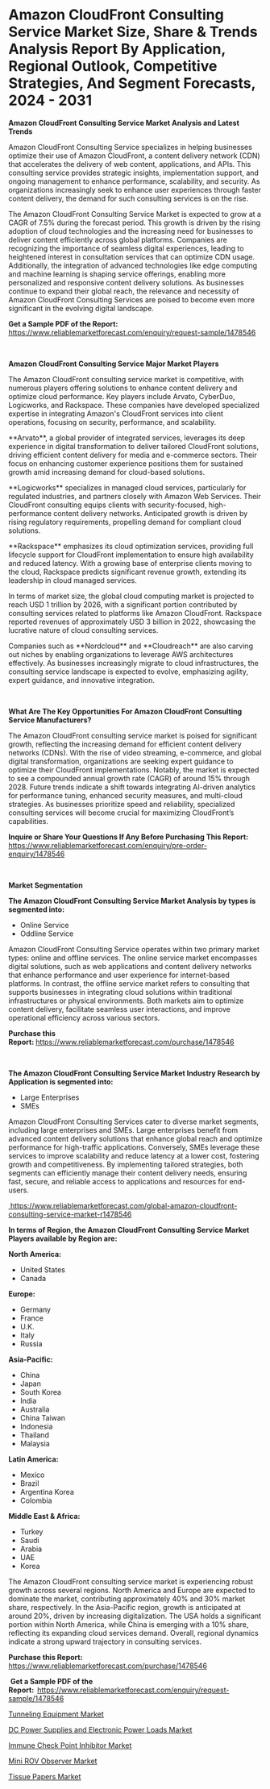 <p><h1>Amazon CloudFront Consulting Service Market Size, Share & Trends Analysis Report By Application, Regional Outlook, Competitive Strategies, And Segment Forecasts, 2024 - 2031</h1></p><p><strong>Amazon CloudFront Consulting Service Market Analysis and Latest Trends</strong></p>
<p><p>Amazon CloudFront Consulting Service specializes in helping businesses optimize their use of Amazon CloudFront, a content delivery network (CDN) that accelerates the delivery of web content, applications, and APIs. This consulting service provides strategic insights, implementation support, and ongoing management to enhance performance, scalability, and security. As organizations increasingly seek to enhance user experiences through faster content delivery, the demand for such consulting services is on the rise.</p><p>The Amazon CloudFront Consulting Service Market is expected to grow at a CAGR of 7.5% during the forecast period. This growth is driven by the rising adoption of cloud technologies and the increasing need for businesses to deliver content efficiently across global platforms. Companies are recognizing the importance of seamless digital experiences, leading to heightened interest in consultation services that can optimize CDN usage. Additionally, the integration of advanced technologies like edge computing and machine learning is shaping service offerings, enabling more personalized and responsive content delivery solutions. As businesses continue to expand their global reach, the relevance and necessity of Amazon CloudFront Consulting Services are poised to become even more significant in the evolving digital landscape.</p></p>
<p><strong>Get a Sample PDF of the Report:&nbsp;</strong> <a href="https://www.reliablemarketforecast.com/enquiry/request-sample/1478546?utm_campaign=1140&utm_medium=2&utm_source=Github&utm_content=ia&utm_term=29102024&utm_id=amazon-cloudfront-consulting-service">https://www.reliablemarketforecast.com/enquiry/request-sample/1478546</a></p>
<p>&nbsp;</p>
<p><strong>Amazon CloudFront Consulting Service Major Market Players</strong></p>
<p><p>The Amazon CloudFront consulting service market is competitive, with numerous players offering solutions to enhance content delivery and optimize cloud performance. Key players include Arvato, CyberDuo, Logicworks, and Rackspace. These companies have developed specialized expertise in integrating Amazon's CloudFront services into client operations, focusing on security, performance, and scalability.</p><p>**Arvato**, a global provider of integrated services, leverages its deep experience in digital transformation to deliver tailored CloudFront solutions, driving efficient content delivery for media and e-commerce sectors. Their focus on enhancing customer experience positions them for sustained growth amid increasing demand for cloud-based solutions.</p><p>**Logicworks** specializes in managed cloud services, particularly for regulated industries, and partners closely with Amazon Web Services. Their CloudFront consulting equips clients with security-focused, high-performance content delivery networks. Anticipated growth is driven by rising regulatory requirements, propelling demand for compliant cloud solutions.</p><p>**Rackspace** emphasizes its cloud optimization services, providing full lifecycle support for CloudFront implementation to ensure high availability and reduced latency. With a growing base of enterprise clients moving to the cloud, Rackspace predicts significant revenue growth, extending its leadership in cloud managed services.</p><p>In terms of market size, the global cloud computing market is projected to reach USD 1 trillion by 2026, with a significant portion contributed by consulting services related to platforms like Amazon CloudFront. Rackspace reported revenues of approximately USD 3 billion in 2022, showcasing the lucrative nature of cloud consulting services.</p><p>Companies such as **Nordcloud** and **Cloudreach** are also carving out niches by enabling organizations to leverage AWS architectures effectively. As businesses increasingly migrate to cloud infrastructures, the consulting service landscape is expected to evolve, emphasizing agility, expert guidance, and innovative integration.</p></p>
<p>&nbsp;</p>
<p><strong>What Are The Key Opportunities For Amazon CloudFront Consulting Service Manufacturers?</strong></p>
<p><p>The Amazon CloudFront consulting service market is poised for significant growth, reflecting the increasing demand for efficient content delivery networks (CDNs). With the rise of video streaming, e-commerce, and global digital transformation, organizations are seeking expert guidance to optimize their CloudFront implementations. Notably, the market is expected to see a compounded annual growth rate (CAGR) of around 15% through 2028. Future trends indicate a shift towards integrating AI-driven analytics for performance tuning, enhanced security measures, and multi-cloud strategies. As businesses prioritize speed and reliability, specialized consulting services will become crucial for maximizing CloudFront’s capabilities.</p></p>
<p><strong>Inquire or Share Your Questions If Any Before Purchasing This Report:</strong> <a href="https://www.reliablemarketforecast.com/enquiry/pre-order-enquiry/1478546?utm_campaign=1140&utm_medium=2&utm_source=Github&utm_content=ia&utm_term=29102024&utm_id=amazon-cloudfront-consulting-service">https://www.reliablemarketforecast.com/enquiry/pre-order-enquiry/1478546</a></p>
<p>&nbsp;</p>
<p><strong>Market Segmentation</strong></p>
<p><strong>The Amazon CloudFront Consulting Service Market Analysis by types is segmented into:</strong></p>
<p><ul><li>Online Service</li><li>Oddline Service</li></ul></p>
<p><p>Amazon CloudFront Consulting Service operates within two primary market types: online and offline services. The online service market encompasses digital solutions, such as web applications and content delivery networks that enhance performance and user experience for internet-based platforms. In contrast, the offline service market refers to consulting that supports businesses in integrating cloud solutions within traditional infrastructures or physical environments. Both markets aim to optimize content delivery, facilitate seamless user interactions, and improve operational efficiency across various sectors.</p></p>
<p><strong>Purchase this Report:&nbsp;</strong><a href="https://www.reliablemarketforecast.com/purchase/1478546?utm_campaign=1140&utm_medium=2&utm_source=Github&utm_content=ia&utm_term=29102024&utm_id=amazon-cloudfront-consulting-service">https://www.reliablemarketforecast.com/purchase/1478546</a></p>
<p>&nbsp;</p>
<p><strong>The Amazon CloudFront Consulting Service Market Industry Research by Application is segmented into:</strong></p>
<p><ul><li>Large Enterprises</li><li>SMEs</li></ul></p>
<p><p>Amazon CloudFront Consulting Services cater to diverse market segments, including large enterprises and SMEs. Large enterprises benefit from advanced content delivery solutions that enhance global reach and optimize performance for high-traffic applications. Conversely, SMEs leverage these services to improve scalability and reduce latency at a lower cost, fostering growth and competitiveness. By implementing tailored strategies, both segments can efficiently manage their content delivery needs, ensuring fast, secure, and reliable access to applications and resources for end-users.</p></p>
<p><a href="https://www.reliablemarketforecast.com/global-amazon-cloudfront-consulting-service-market-r1478546?utm_campaign=1140&utm_medium=2&utm_source=Github&utm_content=ia&utm_term=29102024&utm_id=amazon-cloudfront-consulting-service">&nbsp;https://www.reliablemarketforecast.com/global-amazon-cloudfront-consulting-service-market-r1478546</a></p>
<p><strong>In terms of Region, the Amazon CloudFront Consulting Service Market Players available by Region are:</strong></p>
<p>
    <p> <strong> North America: </strong>
        <ul>
            <li>United States</li>
            <li>Canada</li>
        </ul>
        </p> 
    <p> <strong> Europe: </strong>
        <ul>
            <li>Germany</li>
            <li>France</li>
            <li>U.K.</li>
            <li>Italy</li>
            <li>Russia</li>
        </ul>
        </p> 
    <p> <strong> Asia-Pacific: </strong>
        <ul>
            <li>China</li>
            <li>Japan</li>
            <li>South Korea</li>
            <li>India</li>
            <li>Australia</li>
            <li>China Taiwan</li>
            <li>Indonesia</li>
            <li>Thailand</li>
            <li>Malaysia</li>
        </ul>
        </p> 
    <p> <strong> Latin America: </strong>
        <ul>
            <li>Mexico</li>
            <li>Brazil</li>
            <li>Argentina Korea</li>
            <li>Colombia</li>
        </ul>
        </p> 
    <p> <strong> Middle East & Africa: </strong>
        <ul>
            <li>Turkey</li>
            <li>Saudi</li>
            <li>Arabia</li>
            <li>UAE</li>
            <li>Korea</li>
        </ul>
    </p>
    </p>
<p><p>The Amazon CloudFront consulting service market is experiencing robust growth across several regions. North America and Europe are expected to dominate the market, contributing approximately 40% and 30% market share, respectively. In the Asia-Pacific region, growth is anticipated at around 20%, driven by increasing digitalization. The USA holds a significant portion within North America, while China is emerging with a 10% share, reflecting its expanding cloud services demand. Overall, regional dynamics indicate a strong upward trajectory in consulting services.</p></p>
<p><strong>Purchase this Report: </strong><a href="https://www.reliablemarketforecast.com/purchase/1478546?utm_campaign=1140&utm_medium=2&utm_source=Github&utm_content=ia&utm_term=29102024&utm_id=amazon-cloudfront-consulting-service">https://www.reliablemarketforecast.com/purchase/1478546</a></p>
<p>&nbsp;<strong>Get a Sample PDF of the Report:&nbsp;&nbsp;</strong><a href="https://www.reliablemarketforecast.com/enquiry/request-sample/1478546?utm_campaign=1140&utm_medium=2&utm_source=Github&utm_content=ia&utm_term=29102024&utm_id=amazon-cloudfront-consulting-service">https://www.reliablemarketforecast.com/enquiry/request-sample/1478546</a></p>
<p><strong></strong></p>
<p><p><a href="https://www.linkedin.com/pulse/tunneling-equipment-market-report-product-type-end-use-rypue?utm_campaign=1140&utm_medium=2&utm_source=Github&utm_content=ia&utm_term=29102024&utm_id=amazon-cloudfront-consulting-service">Tunneling Equipment Market</a></p><p><a href="https://github.com/b9uxfeyen/Market-Research-Report-List-1/blob/main/dc-power-supplies-and-electronic-power-loads-market.md?utm_campaign=1140&utm_medium=2&utm_source=Github&utm_content=ia&utm_term=29102024&utm_id=amazon-cloudfront-consulting-service">DC Power Supplies and Electronic Power Loads Market</a></p><p><a href="https://github.com/siennagx1ahafter/Market-Research-Report-List-1/blob/main/immune-check-point-inhibitor-market.md?utm_campaign=1140&utm_medium=2&utm_source=Github&utm_content=ia&utm_term=29102024&utm_id=amazon-cloudfront-consulting-service">Immune Check Point Inhibitor Market</a></p><p><a href="https://issuu.com/reportprime-2/docs/mini-rov-observer-market-size-2030._0557c2c8626b20?utm_campaign=1140&utm_medium=2&utm_source=Github&utm_content=ia&utm_term=29102024&utm_id=amazon-cloudfront-consulting-service">Mini ROV Observer Market</a></p><p><a href="https://www.linkedin.com/pulse/tissue-papers-market-share-analysis-growth-trends-forecasts-7szbc?utm_campaign=1140&utm_medium=2&utm_source=Github&utm_content=ia&utm_term=29102024&utm_id=amazon-cloudfront-consulting-service">Tissue Papers Market</a></p></p>